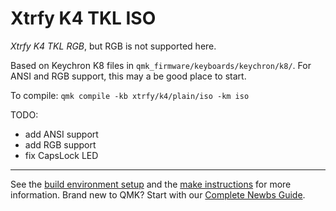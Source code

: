 # Xtrfy K4 TKL ISO

_Xtrfy K4 TKL RGB_, but RGB is not supported here.

Based on Keychron K8 files in `qmk_firmware/keyboards/keychron/k8/`. For ANSI and RGB support, this may a be good place to start.

To compile: `qmk compile -kb xtrfy/k4/plain/iso -km iso`

TODO:
- add ANSI support
- add RGB support
- fix CapsLock LED

* * *
See the [build environment setup](https://docs.qmk.fm/#/getting_started_build_tools) and the [make instructions](https://docs.qmk.fm/#/getting_started_make_guide) for more information. Brand new to QMK? Start with our [Complete Newbs Guide](https://docs.qmk.fm/#/newbs).
